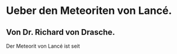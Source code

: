 # Ueber den Meteoriten von Lancé.

## Von Dr. Richard von Drasche.

Der Meteorit von Lancé ist seit
